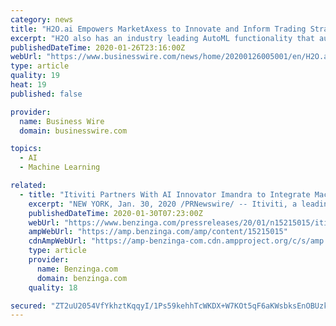 ```yaml
---
category: news
title: "H2O.ai Empowers MarketAxess to Innovate and Inform Trading Strategies"
excerpt: "H2O also has an industry leading AutoML functionality that automatically runs through all the algorithms and their hyperparameters to produce a leaderboard of the best models. The H2O platform is extensively used in industries such as financial services ..."
publishedDateTime: 2020-01-26T23:16:00Z
webUrl: "https://www.businesswire.com/news/home/20200126005001/en/H2O.ai-Empowers-MarketAxess-Innovate-Inform-Trading-Strategies"
type: article
quality: 19
heat: 19
published: false

provider:
  name: Business Wire
  domain: businesswire.com

topics:
  - AI
  - Machine Learning

related:
  - title: "Itiviti Partners With AI Innovator Imandra to Integrate Machine Learning Into Client Onboarding and Testing Tools"
    excerpt: "NEW YORK, Jan. 30, 2020 /PRNewswire/ -- Itiviti, a leading technology, and service provider to financial institutions worldwide, has signed an exclusive partnership agreement with Imandra Inc., the AI pioneer behind the Imandra automated reasoning engine."
    publishedDateTime: 2020-01-30T07:23:00Z
    webUrl: "https://www.benzinga.com/pressreleases/20/01/n15215015/itiviti-partners-with-ai-innovator-imandra-to-integrate-machine-learning-into-client-onboarding-an"
    ampWebUrl: "https://amp.benzinga.com/amp/content/15215015"
    cdnAmpWebUrl: "https://amp-benzinga-com.cdn.ampproject.org/c/s/amp.benzinga.com/amp/content/15215015"
    type: article
    provider:
      name: Benzinga.com
      domain: benzinga.com
    quality: 18

secured: "ZT2uU2054VfYkhztKqqyI/1Ps59kehhTcWKDX+W7KOt5qF6aKWsbksEnOBUzkg8xUUtDBQRaUgjVBNIqbVVM+GQcnTl0jir1bLH9OeVnjyPph0LEf9crD4VFBHgC7A51oeoQyQJbTnMfFyj2t1k14ZWCROSwgIjkfTJO4FzLa0WWIWonJdn5J7wuGB07FueTrYux2wYLPjBuJcB9ujnYQkDB7h5Iy173gRIRW15HxkIYVhxwINbGoeoZVlHb6fCnK8CVbuBwaunnbAO6oyzsQIjnV87LJV3ABXJA00Vh8qGL411h9SF5kIIq/DGnByiGCSLj1OAssyRq+3JSfNtWYGwfnn+j4Uyvci8PoYHwdY4dZCNwwP350I2Pox+aFJXXWYooaLS2plslS2zcYRGKXSNoqfidH+L84BBJPRe8BviL5mEnA91GzI1rb10SiUkhcJUop/FCyDoN4dUqEavOLqkL0GSPEMmOh9/wDHZPYyY=;vIS9q3sRBJ/9zcEGvbDbYw=="
---
```


